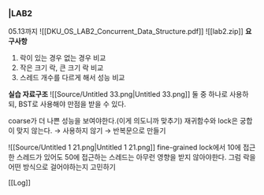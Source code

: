 ### |LAB2
05.13까지
![[DKU_OS_LAB2_Concurrent_Data_Structure.pdf]]
![[lab2.zip]]
**요구사항**
1. 락이 있는 경우 없는 경우 비교
2. 작은 크기 락, 큰 크기 락 비교
3. 스레드 개수를 다르게 해서 성능 비교
  
**실습 자료구조**
![[Source/Untitled 33.png|Untitled 33.png]]
둘 중 하나로 사용하되, BST로 사용해야 만점을 받을 수 있다.
  
coarse가 더 나쁜 성능을 보여야한다.(이게 의도니까 맞추기)
재귀함수와 lock은 궁합이 맞지 않는다. → 사용하지 않기
→ 반복문으로 만들기
  
![[Source/Untitled 1 21.png|Untitled 1 21.png]]
fine-grained lock에서
10에 접근한 스레드가 있어도 50에 접근하는 스레드는 아무런 영향을 받지 않아야한다. 그럼 락을 어떤 방식으로 걸어야하는지 고민하기
  
[[Log]]